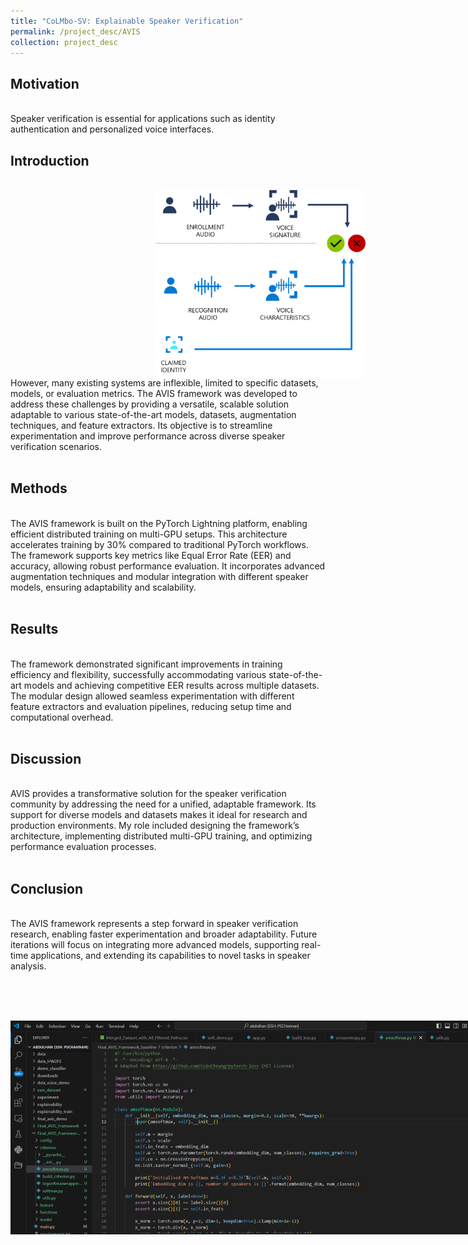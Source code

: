 ```yaml
---
title: "CoLMbo-SV: Explainable Speaker Verification"
permalink: /project_desc/AVIS
collection: project_desc
---
```


<h2>Motivation</h2><br>
Speaker verification is essential for applications such as identity authentication and personalized voice interfaces.
<h2>Introduction</h2><br>
<div style="width: 800px; height: 300px; border-radius: 15px; overflow: hidden; text-align: center;">
    <img src="../images/avis.png" alt="Project Image" style="width: 100%; height: 100%; object-fit: contain;">
</div>
However, many existing systems are inflexible, limited to specific datasets, models, or evaluation metrics. The AVIS framework was developed to address these challenges by providing a versatile, scalable solution adaptable to various state-of-the-art models, datasets, augmentation techniques, and feature extractors. Its objective is to streamline experimentation and improve performance across diverse speaker verification scenarios.
<br><br>
<h2>Methods</h2><br>
The AVIS framework is built on the PyTorch Lightning platform, enabling efficient distributed training on multi-GPU setups. This architecture accelerates training by 30% compared to traditional PyTorch workflows. The framework supports key metrics like Equal Error Rate (EER) and accuracy, allowing robust performance evaluation. It incorporates advanced augmentation techniques and modular integration with different speaker models, ensuring adaptability and scalability.
<br><br>
<h2>Results</h2><br>
The framework demonstrated significant improvements in training efficiency and flexibility, successfully accommodating various state-of-the-art models and achieving competitive EER results across multiple datasets. The modular design allowed seamless experimentation with different feature extractors and evaluation pipelines, reducing setup time and computational overhead.
<br><br>
<h2>Discussion</h2><br>
AVIS provides a transformative solution for the speaker verification community by addressing the need for a unified, adaptable framework. Its support for diverse models and datasets makes it ideal for research and production environments. My role included designing the framework’s architecture, implementing distributed multi-GPU training, and optimizing performance evaluation processes.
<br><br>
<h2>Conclusion</h2><br>
The AVIS framework represents a step forward in speaker verification research, enabling faster experimentation and broader adaptability. Future iterations will focus on integrating more advanced models, supporting real-time applications, and extending its capabilities to novel tasks in speaker analysis.
<div style="width: 800px; height: 500px; border-radius: 15px; overflow: hidden; text-align: center;">
    <img src="../images/avis2.png" alt="Project Image" style="width: 100%; height: 100%; object-fit: contain;">
</div>
